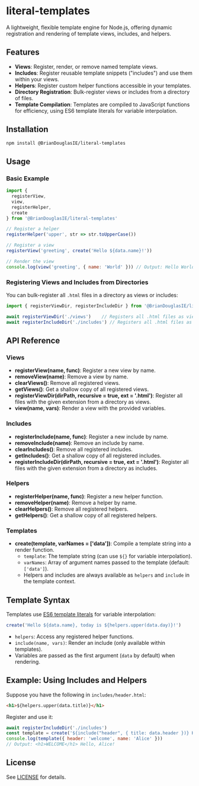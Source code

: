 # literal-templates

A lightweight, flexible template engine for Node.js, offering dynamic registration and rendering of template views, includes, and helpers.

## Features

- **Views**: Register, render, or remove named template views.
- **Includes**: Register reusable template snippets ("includes") and use them within your views.
- **Helpers**: Register custom helper functions accessible in your templates.
- **Directory Registration**: Bulk-register views or includes from a directory of files.
- **Template Compilation**: Templates are compiled to JavaScript functions for efficiency, using ES6 template literals for variable interpolation.

## Installation

```bash
npm install @BrianDouglasIE/literal-templates
```

## Usage

### Basic Example

```js
import {
  registerView,
  view,
  registerHelper,
  create
} from '@BrianDouglasIE/literal-templates'

// Register a helper
registerHelper('upper', str => str.toUpperCase())

// Register a view
registerView('greeting', create('Hello ${data.name}!'))

// Render the view
console.log(view('greeting', { name: 'World' })) // Output: Hello World!
```

### Registering Views and Includes from Directories

You can bulk-register all `.html` files in a directory as views or includes:

```js
import { registerViewDir, registerIncludeDir } from '@BrianDouglasIE/literal-templates'

await registerViewDir('./views')    // Registers all .html files as views
await registerIncludeDir('./includes') // Registers all .html files as includes
```

## API Reference

### Views

- **registerView(name, func)**: Register a new view by name.
- **removeView(name)**: Remove a view by name.
- **clearViews()**: Remove all registered views.
- **getViews()**: Get a shallow copy of all registered views.
- **registerViewDir(dirPath, recursive = true, ext = '.html')**: Register all files with the given extension from a directory as views.
- **view(name, vars)**: Render a view with the provided variables.

### Includes

- **registerInclude(name, func)**: Register a new include by name.
- **removeInclude(name)**: Remove an include by name.
- **clearIncludes()**: Remove all registered includes.
- **getIncludes()**: Get a shallow copy of all registered includes.
- **registerIncludeDir(dirPath, recursive = true, ext = '.html')**: Register all files with the given extension from a directory as includes.

### Helpers

- **registerHelper(name, func)**: Register a new helper function.
- **removeHelper(name)**: Remove a helper by name.
- **clearHelpers()**: Remove all registered helpers.
- **getHelpers()**: Get a shallow copy of all registered helpers.

### Templates

- **create(template, varNames = ['data'])**: Compile a template string into a render function.
    - `template`: The template string (can use `${}` for variable interpolation).
    - `varNames`: Array of argument names passed to the template (default: `['data']`).
    - Helpers and includes are always available as `helpers` and `include` in the template context.

## Template Syntax

Templates use [ES6 template literals](https://developer.mozilla.org/en-US/docs/Web/JavaScript/Reference/Template_literals) for variable interpolation:

```js
create('Hello ${data.name}, today is ${helpers.upper(data.day)}!')
```

- `helpers`: Access any registered helper functions.
- `include(name, vars)`: Render an include (only available within templates).
- Variables are passed as the first argument (`data` by default) when rendering.

## Example: Using Includes and Helpers

Suppose you have the following in `includes/header.html`:

```html
<h1>${helpers.upper(data.title)}</h1>
```

Register and use it:

```js
await registerIncludeDir('./includes')
const template = create('${include("header", { title: data.header })} Hello, ${data.name}!')
console.log(template({ header: 'welcome', name: 'Alice' }))
// Output: <h1>WELCOME</h1> Hello, Alice!
```

## License

See [LICENSE](./LICENSE) for details.
